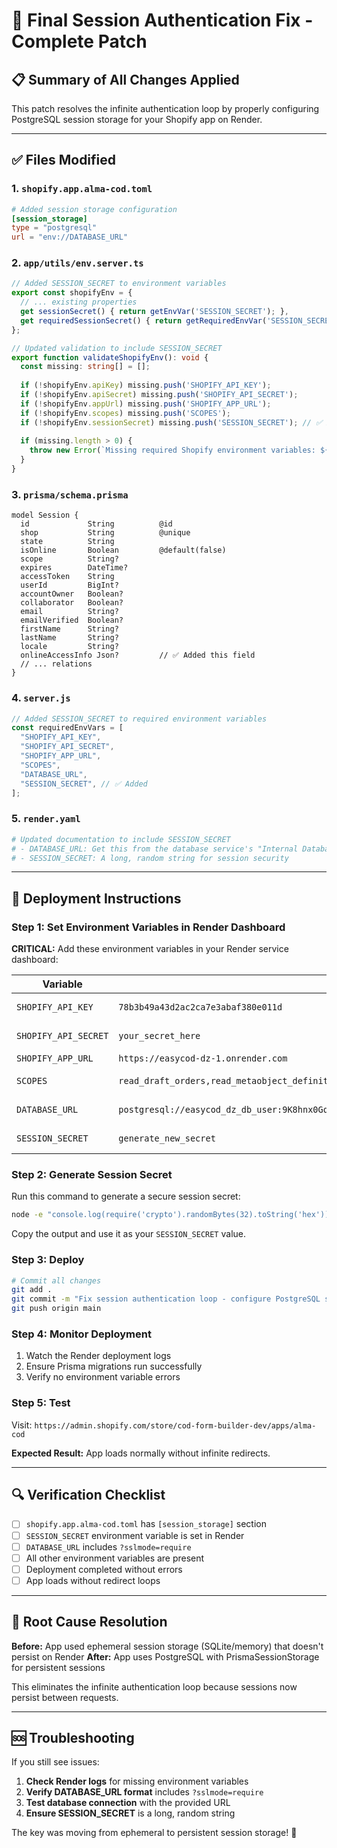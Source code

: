 # 🎯 Final Session Authentication Fix - Complete Patch

## 📋 Summary of All Changes Applied

This patch resolves the infinite authentication loop by properly configuring PostgreSQL session storage for your Shopify app on Render.

---

## ✅ Files Modified

### 1. `shopify.app.alma-cod.toml`
```toml
# Added session storage configuration
[session_storage]
type = "postgresql"
url = "env://DATABASE_URL"
```

### 2. `app/utils/env.server.ts`
```typescript
// Added SESSION_SECRET to environment variables
export const shopifyEnv = {
  // ... existing properties
  get sessionSecret() { return getEnvVar('SESSION_SECRET'); },
  get requiredSessionSecret() { return getRequiredEnvVar('SESSION_SECRET'); },
};

// Updated validation to include SESSION_SECRET
export function validateShopifyEnv(): void {
  const missing: string[] = [];
  
  if (!shopifyEnv.apiKey) missing.push('SHOPIFY_API_KEY');
  if (!shopifyEnv.apiSecret) missing.push('SHOPIFY_API_SECRET');
  if (!shopifyEnv.appUrl) missing.push('SHOPIFY_APP_URL');
  if (!shopifyEnv.scopes) missing.push('SCOPES');
  if (!shopifyEnv.sessionSecret) missing.push('SESSION_SECRET'); // ✅ Added
  
  if (missing.length > 0) {
    throw new Error(`Missing required Shopify environment variables: ${missing.join(', ')}`);
  }
}
```

### 3. `prisma/schema.prisma`
```prisma
model Session {
  id             String          @id
  shop           String          @unique
  state          String
  isOnline       Boolean         @default(false)
  scope          String?
  expires        DateTime?
  accessToken    String
  userId         BigInt?
  accountOwner   Boolean?
  collaborator   Boolean?
  email          String?
  emailVerified  Boolean?
  firstName      String?
  lastName       String?
  locale         String?
  onlineAccessInfo Json?         // ✅ Added this field
  // ... relations
}
```

### 4. `server.js`
```javascript
// Added SESSION_SECRET to required environment variables
const requiredEnvVars = [
  "SHOPIFY_API_KEY",
  "SHOPIFY_API_SECRET",
  "SHOPIFY_APP_URL",
  "SCOPES",
  "DATABASE_URL",
  "SESSION_SECRET", // ✅ Added
];
```

### 5. `render.yaml`
```yaml
# Updated documentation to include SESSION_SECRET
# - DATABASE_URL: Get this from the database service's "Internal Database URL" (must include ?sslmode=require)
# - SESSION_SECRET: A long, random string for session security
```

---

## 🚀 Deployment Instructions

### Step 1: Set Environment Variables in Render Dashboard

**CRITICAL:** Add these environment variables in your Render service dashboard:

| Variable | Value | Notes |
|----------|-------|-------|
| `SHOPIFY_API_KEY` | `78b3b49a43d2ac2ca7e3abaf380e011d` | Your existing API key |
| `SHOPIFY_API_SECRET` | `your_secret_here` | Your existing API secret |
| `SHOPIFY_APP_URL` | `https://easycod-dz-1.onrender.com` | Your app URL |
| `SCOPES` | `read_draft_orders,read_metaobject_definitions,read_metaobjects,read_online_store_pages,read_products,read_orders,write_draft_orders,write_metaobject_definitions,write_metaobjects,write_online_store_pages,write_products,write_orders` | Your existing scopes |
| `DATABASE_URL` | `postgresql://easycod_dz_db_user:9K8hnx0GqxEAfh6pDkjTOufnOhd8iXNk@dpg-d3m1uh7diees73a95f2g-a/easycod_dz_db?sslmode=require` | **MUST include ?sslmode=require** |
| `SESSION_SECRET` | `generate_new_secret` | **Generate a new secret** |

### Step 2: Generate Session Secret

Run this command to generate a secure session secret:

```bash
node -e "console.log(require('crypto').randomBytes(32).toString('hex'))"
```

Copy the output and use it as your `SESSION_SECRET` value.

### Step 3: Deploy

```bash
# Commit all changes
git add .
git commit -m "Fix session authentication loop - configure PostgreSQL session storage"
git push origin main
```

### Step 4: Monitor Deployment

1. Watch the Render deployment logs
2. Ensure Prisma migrations run successfully
3. Verify no environment variable errors

### Step 5: Test

Visit: `https://admin.shopify.com/store/cod-form-builder-dev/apps/alma-cod`

**Expected Result:** App loads normally without infinite redirects.

---

## 🔍 Verification Checklist

- [ ] `shopify.app.alma-cod.toml` has `[session_storage]` section
- [ ] `SESSION_SECRET` environment variable is set in Render
- [ ] `DATABASE_URL` includes `?sslmode=require`
- [ ] All other environment variables are present
- [ ] Deployment completed without errors
- [ ] App loads without redirect loops

---

## 🎯 Root Cause Resolution

**Before:** App used ephemeral session storage (SQLite/memory) that doesn't persist on Render
**After:** App uses PostgreSQL with PrismaSessionStorage for persistent sessions

This eliminates the infinite authentication loop because sessions now persist between requests.

---

## 🆘 Troubleshooting

If you still see issues:

1. **Check Render logs** for missing environment variables
2. **Verify DATABASE_URL format** includes `?sslmode=require`
3. **Test database connection** with the provided URL
4. **Ensure SESSION_SECRET** is a long, random string

The key was moving from ephemeral to persistent session storage! 🎉
